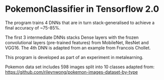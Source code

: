 # PokemonClassifier in Tensorflow 2.0

The program trains 4 DNNs that are in turn stack-generalised to achieve a final accuracy of ~75-85%.

The first 3 intermediate DNNs stacks Dense layers with the frozen convolutional layers (pre-trained features) from MobileNet, ResNet and VGG16. The 4th DNN is adapted from an example from Francois Chollet.

This program is developed as part of an experiment in metalearning.

Pokemon data set includes 598 images split into 10 classes adapted from:
https://github.com/rileynwong/pokemon-images-dataset-by-type
